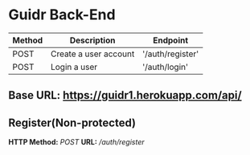 # Guidr Back-End

| Method | Description           | Endpoint         |
| ------ | --------------------- | ---------------- |
| POST   | Create a user account | '/auth/register' |
| POST   | Login a user          | '/auth/login'    |

## Base URL: https://guidr1.herokuapp.com/api/

## Register(Non-protected)
**HTTP Method:** *POST*
**URL:** */auth/register*
